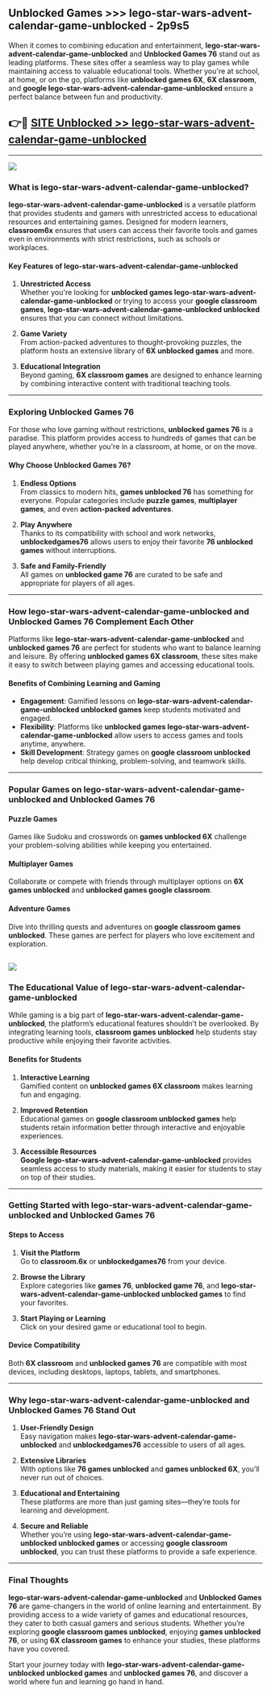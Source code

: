 ## Unblocked Games >>> lego-star-wars-advent-calendar-game-unblocked - 2p9s5 

When it comes to combining education and entertainment, **lego-star-wars-advent-calendar-game-unblocked** and **Unblocked Games 76** stand out as leading platforms. These sites offer a seamless way to play games while maintaining access to valuable educational tools. Whether you're at school, at home, or on the go, platforms like **unblocked games 6X**, **6X classroom**, and **google lego-star-wars-advent-calendar-game-unblocked** ensure a perfect balance between fun and productivity.
## 👉🔴 [SITE Unblocked >> lego-star-wars-advent-calendar-game-unblocked](http://unblockedgames.edu.pl?title=lego-star-wars-advent-calendar-game-unblocked&ref=24J)
---
<a href="http://unblockedgames.edu.pl?title=lego-star-wars-advent-calendar-game-unblocked&ref=24J/"><img src="https://github.com/user-attachments/assets/438f12ca-57a4-47a3-8ead-c64da593a1e5"/></a>
### What is lego-star-wars-advent-calendar-game-unblocked?  

**lego-star-wars-advent-calendar-game-unblocked** is a versatile platform that provides students and gamers with unrestricted access to educational resources and entertaining games. Designed for modern learners, **classroom6x** ensures that users can access their favorite tools and games even in environments with strict restrictions, such as schools or workplaces.  

#### Key Features of lego-star-wars-advent-calendar-game-unblocked  

1. **Unrestricted Access**  
   Whether you're looking for **unblocked games lego-star-wars-advent-calendar-game-unblocked** or trying to access your **google classroom games**, **lego-star-wars-advent-calendar-game-unblocked unblocked** ensures that you can connect without limitations.  

2. **Game Variety**  
   From action-packed adventures to thought-provoking puzzles, the platform hosts an extensive library of **6X unblocked games** and more.  

3. **Educational Integration**  
   Beyond gaming, **6X classroom games** are designed to enhance learning by combining interactive content with traditional teaching tools.  



---

### Exploring Unblocked Games 76  

For those who love gaming without restrictions, **unblocked games 76** is a paradise. This platform provides access to hundreds of games that can be played anywhere, whether you're in a classroom, at home, or on the move.  

#### Why Choose Unblocked Games 76?  

1. **Endless Options**  
   From classics to modern hits, **games unblocked 76** has something for everyone. Popular categories include **puzzle games**, **multiplayer games**, and even **action-packed adventures**.  

2. **Play Anywhere**  
   Thanks to its compatibility with school and work networks, **unblockedgames76** allows users to enjoy their favorite **76 unblocked games** without interruptions.  

3. **Safe and Family-Friendly**  
   All games on **unblocked game 76** are curated to be safe and appropriate for players of all ages.  

---

### How lego-star-wars-advent-calendar-game-unblocked and Unblocked Games 76 Complement Each Other  

Platforms like **lego-star-wars-advent-calendar-game-unblocked** and **unblocked games 76** are perfect for students who want to balance learning and leisure. By offering **unblocked games 6X classroom**, these sites make it easy to switch between playing games and accessing educational tools.  

#### Benefits of Combining Learning and Gaming  

- **Engagement**: Gamified lessons on **lego-star-wars-advent-calendar-game-unblocked unblocked games** keep students motivated and engaged.  
- **Flexibility**: Platforms like **unblocked games lego-star-wars-advent-calendar-game-unblocked** allow users to access games and tools anytime, anywhere.  
- **Skill Development**: Strategy games on **google classroom unblocked** help develop critical thinking, problem-solving, and teamwork skills.  

---

### Popular Games on lego-star-wars-advent-calendar-game-unblocked and Unblocked Games 76  

#### Puzzle Games  

Games like Sudoku and crosswords on **games unblocked 6X** challenge your problem-solving abilities while keeping you entertained.  

#### Multiplayer Games  

Collaborate or compete with friends through multiplayer options on **6X games unblocked** and **unblocked games google classroom**.  

#### Adventure Games  

Dive into thrilling quests and adventures on **google classroom games unblocked**. These games are perfect for players who love excitement and exploration.  

<a href="http://download.freeplayer.one?title=lego-star-wars-advent-calendar-game-unblocked&ref=23D/"><img src="https://github.com/user-attachments/assets/fe0c3e91-c8e1-489c-acf0-e2f614c12fb8"/></a>
---

### The Educational Value of lego-star-wars-advent-calendar-game-unblocked  

While gaming is a big part of **lego-star-wars-advent-calendar-game-unblocked**, the platform’s educational features shouldn’t be overlooked. By integrating learning tools, **classroom games unblocked** help students stay productive while enjoying their favorite activities.  

#### Benefits for Students  

1. **Interactive Learning**  
   Gamified content on **unblocked games 6X classroom** makes learning fun and engaging.  

2. **Improved Retention**  
   Educational games on **google classroom unblocked games** help students retain information better through interactive and enjoyable experiences.  

3. **Accessible Resources**  
   **Google lego-star-wars-advent-calendar-game-unblocked** provides seamless access to study materials, making it easier for students to stay on top of their studies.  

---

### Getting Started with lego-star-wars-advent-calendar-game-unblocked and Unblocked Games 76  

#### Steps to Access  

1. **Visit the Platform**  
   Go to **classroom.6x** or **unblockedgames76** from your device.  

2. **Browse the Library**  
   Explore categories like **games 76**, **unblocked game 76**, and **lego-star-wars-advent-calendar-game-unblocked unblocked games** to find your favorites.  

3. **Start Playing or Learning**  
   Click on your desired game or educational tool to begin.  

#### Device Compatibility  

Both **6X classroom** and **unblocked games 76** are compatible with most devices, including desktops, laptops, tablets, and smartphones.  

---

### Why lego-star-wars-advent-calendar-game-unblocked and Unblocked Games 76 Stand Out  

1. **User-Friendly Design**  
   Easy navigation makes **lego-star-wars-advent-calendar-game-unblocked** and **unblockedgames76** accessible to users of all ages.  

2. **Extensive Libraries**  
   With options like **76 games unblocked** and **games unblocked 6X**, you’ll never run out of choices.  

3. **Educational and Entertaining**  
   These platforms are more than just gaming sites—they’re tools for learning and development.  

4. **Secure and Reliable**  
   Whether you’re using **lego-star-wars-advent-calendar-game-unblocked unblocked games** or accessing **google classroom unblocked**, you can trust these platforms to provide a safe experience.  

---

### Final Thoughts  

**lego-star-wars-advent-calendar-game-unblocked** and **Unblocked Games 76** are game-changers in the world of online learning and entertainment. By providing access to a wide variety of games and educational resources, they cater to both casual gamers and serious students. Whether you’re exploring **google classroom games unblocked**, enjoying **games unblocked 76**, or using **6X classroom games** to enhance your studies, these platforms have you covered.  

Start your journey today with **lego-star-wars-advent-calendar-game-unblocked unblocked games** and **unblocked games 76**, and discover a world where fun and learning go hand in hand.  
